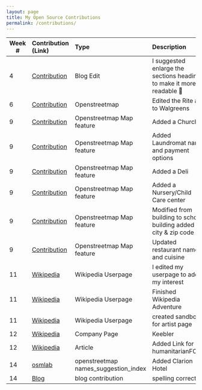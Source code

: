 ```yaml
---
layout: page
title: My Open Source Contributions
permalink: /contributions/
---
```


<!--
Type of the contribution should be "Wikipedia edit", "OpenStreet Map feature", "Project Documentation", "Project Code", "Blog Edit", etc.

The description should include a brief summary of what you did.

Replace the first row below with your contribution.

-->





| Week #       | Contribution (Link)  | Type  | Description |
|---|:---|:---|:---|
|  4  |[Contribution](https://github.com/hunter-college-ossd-fall-2019/jxuan101-weekly/issues/1)|  Blog Edit   |  I suggested enlarge the sections headings to make it more  readable :tada: |
|  6   |   [Contribution](https://www.openstreetmap.org/changeset/75330771)  | Openstreetmap    | Edited the Rite aid to Walgreens |
| 9  | [Contribution](https://www.openstreetmap.org/changeset/76311360)| Openstreetmap Map feature | Added a Church |
| 9  | [Contribution](https://www.openstreetmap.org/changeset/76311770) |Openstreetmap Map feature | Added Laundromat name and payment options|
| 9  |[Contribution](https://www.openstreetmap.org/changeset/76312183)  |Openstreetmap Map feature | Added a Deli |
| 9  |[Contribution](https://www.openstreetmap.org/changeset/76312410) | Openstreetmap Map feature | Added a Nursery/Child Care center|
| 9  |[Contribution](https://www.openstreetmap.org/changeset/76312578) | Openstreetmap Map feature | Modified from building to school building added city & zip code|
| 9  |[Contribution](https://www.openstreetmap.org/changeset/76312761) | Openstreetmap Map feature | Updated restaurant name and cuisine|
| 11 | [Wikipedia](https://en.wikipedia.org/wiki/User:BillyPad)|Wikipedia Userpage |I edited my userpage to add my interest |
| 11 |[Wikipedia](https://en.wikipedia.org/wiki/Special:Contributions/BillyPad)| Wikipedia Userpage |Finished Wikipedia Adventure |
| 11 |[Wikipedia](https://en.wikipedia.org/w/index.php?title=User:BillyPad/sandbox&oldid=926181274)| Wikipedia Userpage | created sandbox for artist page |
| 12 |[Wikipedia](https://en.wikipedia.org/w/index.php?title=Keebler_Company&action=history) |Company Page |Keebler|
| 12 |[Wikipedia](https://en.wikipedia.org/wiki/Free_and_open-source_software)| Article | Added Link for  humanitarianFOSS|
| 14 |[osmlab](https://github.com/osmlab/name-suggestion-index/issues/3366) | openstreetmap names_suggestion_index | Added Clarion Hotel|
| 14 |[Blog](https://github.com/hunter-college-ossd-fall-2019/giocare-weekly/pull/5)| blog contribution |spelling correction |
